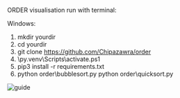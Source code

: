 ORDER visualisation
run with terminal:

Windows:
1) mkdir yourdir
2) cd yourdir
3) git clone https://github.com/Chipazawra/order
4) \py\.venv\Scripts\activate.ps1
5) pip3 install -r requirements.txt
6) python order\bubblesort.py
   python order\quicksort.py
   
![guide](https://user-images.githubusercontent.com/18016416/122551841-345d1f80-d03e-11eb-8bf0-074688ced42a.gif)
